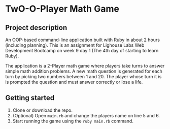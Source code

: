 # TwO-O-Player Math Game
## Project description
An OOP-based command-line application built with Ruby in about 2 hours (including planning). This is an assignment for Lighouse Labs Web Development Bootcamp on week 9 day 1 (The 4th day of starting to learn Ruby).

The application is a 2-Player math game where players take turns to answer simple math addition problems. A new math question is generated for each turn by picking two numbers between 1 and 20. The player whose turn it is is prompted the question and must answer correctly or lose a life.

## Getting started
1. Clone or download the repo.
2. (Optional) Open `main.rb` and change the players name on line 5 and 6.
3. Start running the game using the `ruby main.rb` command.
